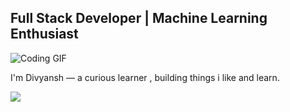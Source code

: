 ## Full Stack Developer | Machine Learning Enthusiast 
![Coding GIF]([https://media.giphy.com/media/KvCVG0AHlvBuM/giphy.gif](https://tenor.com/en-GB/view/ngoding-mulu-gif-1747207714643625346))



I'm Divyansh — a curious learner , building things i like and learn.


![](https://github-readme-stats.vercel.app/api?username=divyanshsingh23&theme=light&hide_border=false&include_all_commits=false&count_private=false)<br/>

